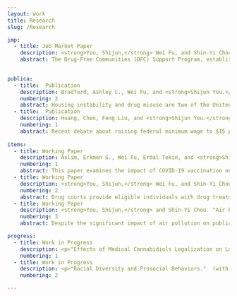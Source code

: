 ```yaml
---
layout: work
title: Research
slug: /Research

jmp:
  - title: Job Market Paper 
    description: <strong>You, Shijun,</strong> Wei Fu, and Shin-Yi Chou. "Communities in Action&#58; Drug-Free Communities and Juvenile Drug Crime."
    abstract: The Drug-Free Communities (DFC) Support Program, established in 1997 through the Drug-Free Communities Act, aims to mitigate substance use among youth. This study examines the impacts of the DFC granting on juveniles in the United States from 2008 to 2019. Using a difference-in-differences (DID) model exploiting the staggered grant allocation to communities, we find that the DFC grants significantly curtail juvenile drug-related criminal activities. The potential mechanisms include reductions in marijuana use and opioid-related inpatient stays and improved academic performance among juveniles. In the auxiliary analysis, we also find positive impacts of DFC grants on reducing juvenile property crime and drug-related mortality. This study, to our knowledge, marks the first attempt to causally identify the impacts of DFCs on community well-being. Our comprehensive evaluation offers insights into the significance of collective community action in combating substance use, particularly amid the recent opioid crisis.

   
publica:
  - title:  Publication
    description: Bradford, Ashley C., Wei Fu, and <strong>Shijun You.</strong> "The Devastating Dance between Opioid and Housing Crises&#58; Evidence from OxyContin Reformulation." <i>Journal of Health Economics</i> (2024)&#58; Forthcoming.  [<a href="https://www.sciencedirect.com/science/article/pii/S0167629624000754" target="_blank">pdf</a>]
    numbering: 2
    abstract: Housing instability and drug misuse are two of the United States&#39; most pressing challenges, each bearing profound health and societal consequences. A crucial yet largely underexplored question is the extent to which the opioid crisis has intensified housing instability. Our study ventures into this relatively uncharted nexus, investigating how the OxyContin reformulation, a pivotal moment in the U.S. opioid epidemic, impacted eviction rates. Employing a dose-response Difference-in-Differences model and analyzing eviction data from 2004 to 2016, we demonstrate that the OxyContin reformulation precipitated a significant increase in evictions, especially in areas with weak eviction protections or limited access to psychiatric treatment resources. Channel analyses reveal increased marijuana initiation and heightened mental and physical health issues following the reformulation. Moreover, the OxyContin reformulation leads to greater reliance on the Supplemental Nutrition Assistance Program, signaling an escalated financial strain on governmental resources. Finally, we find evidence of increased marital disruption post-reformulation. Our findings underscore the urgent need for collaborative efforts between public health and housing authorities to address both the opioid and housing crises. 
  - title:  Publication
    description: Huang, Chen, Feng Liu, and <strong>Shijun You.</strong> "The impact of minimum wage increases on cigarette smoking." <i>Health Economics</i> 30, no. 9 (2021)&#58; 2063-2091.  [<a href="https://onlinelibrary.wiley.com/doi/full/10.1002/hec.4362" target="_blank">pdf</a>]
    numbering: 1
    abstract: Recent debate about raising federal minimum wage to $15 per hour receives substantial public attention. Yet the minimum wage literature has been focusing on the labor market outcomes, with the health implications rarely being discussed. This paper investigates the impact of minimum wage increases on multiple dimensions of cigarette smoking behaviors for the low‐skilled population using the Current Population Survey‐Tobacco Use Supplement over a long time period (1998–2015). Results show that a $1 increase in the minimum wage raises the prevalence of smoking by about 2.3% and reduces cessation by about 13.7% among the low‐skilled workers. With further examinations, we find evidence of an income effect as one potential mechanism that leads to more smoking. The impacts on all low‐skilled adults, however, are somewhat smaller, which are most likely driven by the null effects among those who are out of the labor force. We additionally conduct a series of sensitivity tests and confirm the robustness of these results.
    
items:
  - title: Working Paper 
    description: Aslim, Erkmen G., Wei Fu, Erdal Tekin, and <strong>Shijun You.</strong> From syringes to dishes&#58; Improving food security through vaccination. No. w31045. National Bureau of Economic Research, 2023. R&R to the <i>Journal of Public Economics</i>.  [<a href="https://www.nber.org/papers/w31045" target="_blank">NBER link</a>] 
    numbering: 1
    abstract: This paper examines the impact of COVID-19 vaccination on food insufficiency in the United States, using data from the Household Pulse Survey. Our primary research design exploits variation in vaccine eligibility across states over time as an instrumental variable to address the endogeneity of vaccination decision. We find that vaccination had a substantial impact on food hardship by reducing the likelihood of food insufficiency by 24%, with even stronger effects among minority and financially disadvantaged populations. These results are robust to alternative specifications and the use of regression discontinuity as an alternative identification strategy. We also show that vaccine eligibility had a positive spillover impact on food assistance programs, notably reducing participation in the Supplemental Nutrition Assistance Program and the use of its benefits, suggesting that vaccination policies can help alleviate the government's fiscal burden during public health crises. Our analysis offers detailed insights into the potential mechanisms linking vaccination to food insufficiency. We demonstrate that vaccination yields changes in both material circumstances and financial expectations. Specifically, vaccination increases the use of regular income for spending needs and reduces reports of insufficient food due to unaffordability. Additionally, we find that vaccination improves financial optimism, reflected in expectations for future employment income loss and the ability to meet mortgage and debt obligations. Our findings are consistent with the notion that this optimism, along with labor market recovery, diminished the need for precautionary savings, reduced reliance on government assistance, and encouraged household spending on essential goods like food, ultimately lowering food insufficiency.
  - title: Working Paper
    description: <strong>You, Shijun,</strong> Wei Fu, and Shin-Yi Chou. "Treatment Over Punishment in Combating Drug Crime&#58; Evidence From the Introduction of Adult Drug Courts."
    numbering: 2  
    abstract: Drug courts provide eligible individuals with drug treatment as an alternative to incarceration and aim to reduce recidivism. However, its impact on overall drug crime has not been extensively studied. In this study, we leverage the staggered implementation of county-level Adult Drug Courts (ADCs) from 2001 to 2012 and use the difference-in-differences approaches that account for treatment heterogeneity to examine their effectiveness in curbing drug crime. In the first-stage results, we find a 42.2% rise in the drug treatment rate in the presence of ADCs but no effects on drug-related mortality. Innovatively, we decompose the total effects into effects on first-time drug crime and recidivism through a theoretical model and empirically test them. Our primary results show that the implementation of ADCs significantly reduced the 1-year and 2-year recidivism of drug offenses by 33.93% and 30.56%, respectively, and has a weak reduction for the 3-year recidivism. Moreover, we find that ADCs significantly increased the first drug arrest by 31.05%. The aggregation of these two effects yields a 24.49% - 25.25% net increase in overall drug offenses, which is further confirmed by a 13.31% rise from alternative data. In sum, our study unveils the unintended consequences of leniency in drug crime punishment, suggesting a need for intensifying ADC programs, possibly by adding more phases and enhancing graduation rates for participants.
  - title: Working Paper
    description: <strong>You, Shijun,</strong> and Shin-Yi Chou. "Air Pollution and Health of Working-Age Population&#58; Evidence from Thermal Inversion."
    numbering: 3  
    abstract: Despite the significant impact of air pollution on public health, its causal effects on a national scale have not been extensively studied. In this paper, we examine the impact of PM2.5 on adult health in the United States using data from the Behavioral Risk Factor Surveillance System for 2001-2012, focusing on a period of relatively low pollution levels. To address the endogeneity issue, we use the two-stage least-squares regression with thermal inversion as an instrumental variable. Our findings provide evidence of the ongoing negative impact of air pollution on overall health. Specifically, we observe that a 1 unit rise in PM2.5 is associated with a significant increase in the number of mentally unwell days by 0.11 and an increase in asthma incidence by 0.16 percentage points. Additionally, our cost-benefit analysis demonstrates that the marginal benefit of improving PM2.5 standards far exceeds the associated marginal cost. 

progress: 
  - title: Work in Progress
    description: <p>"Effects of Medical Cannabidiols Legalization on Labor Market."  (with Shin-Yi Chou and Wei Fu)</p> 
    numbering: 1
  - title: Work in Progress
    description: <p>"Racial Diversity and Prosocial Behaviors."  (with Shin-Yi Chou and Wei Fu)</p>
    numbering: 2

---
```


<br />
<br />
